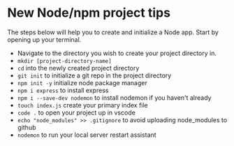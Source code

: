 # New Node/npm project tips

The steps below will help you to create and initialize a Node app.
Start by opening up your terminal.

+ Navigate to the directory you wish to create your project directory in.
+ `mkdir [project-directory-name]`
+ `cd` into the newly created project directory
+ `git init` to initialize a git repo in the project directory
+ `npm init -y` initialize node package manager
+ `npm i express` to install express
+ `npm i --save-dev nodemon` to install nodemon if you haven't already
+ `touch index.js` create your primary index file
+ `code .` to open your project up in vscode
+ `echo "node_modules" >> .gitignore` to avoid uploading node_modules to github
+ `nodemon` to run your local server restart assistant